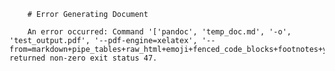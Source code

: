 
        # Error Generating Document

        An error occurred: Command '['pandoc', 'temp_doc.md', '-o', 'test_output.pdf', '--pdf-engine=xelatex', '--from=markdown+pipe_tables+raw_html+emoji+fenced_code_blocks+footnotes+yaml_metadata_block']' returned non-zero exit status 47.
        